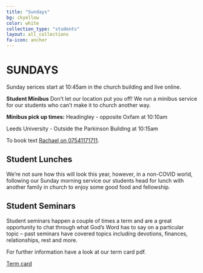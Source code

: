```yaml
---
title: "Sundays"
bg: ckyellow
color: white
collection_type: "students"
layout: all_collections
fa-icon: anchor
---
```


# SUNDAYS

Sunday serices start at 10:45am in the church building and live online.

**Student Minibus**
Don’t let our location put you off! We run a minibus service for our students who can’t
make it to church another way. 

**Minibus pick up times:** 
Headingley - opposite Oxfam at 10:10am

Leeds University - Outside the Parkinson Building at 10:15am 

To book text <a href="tel:07541171711">Rachael on 07541171711</a>.

## Student Lunches
We’re not sure how this will look this year, however, in a non-COVID world, following our
Sunday morning service our students head for lunch with another family in church to enjoy some good food
and fellowship.

## Student Seminars
Student seminars happen a couple of times a term and are a great opportunity to chat
through what God’s Word has to say on a particular topic – past seminars have covered topics including
devotions, finances, relationships, rest and more.

For further information have a look at our term card pdf.

<a class="waves-effect waves-light btn-large" href="{{ 'assets/pdfs/student_term_card_autumn_2020.pdf' | relative_url }}">Term card</a>
